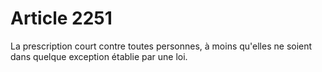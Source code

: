 # Article 2251

La prescription court contre toutes personnes, à moins qu'elles ne soient dans quelque exception établie par une loi.
